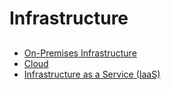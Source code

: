 # Infrastructure

##

- [On-Premises Infrastructure](/on-prem.md)
- [Cloud](/cloud.md)
- [Infrastructure as a Service (IaaS)](/iaas.md)
